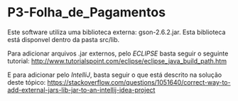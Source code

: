 # P3-Folha_de_Pagamentos

Este software utiliza uma biblioteca externa: gson-2.6.2.jar.
Esta biblioteca está disponvel dentro da pasta src/lib.

Para adicionar arquivos .jar externos, pelo *ECLIPSE* basta seguir o seguinte tutorial: http://www.tutorialspoint.com/eclipse/eclipse_java_build_path.htm

E para adicionar pelo *IntelliJ*, basta seguir o que está descrito na solução deste tópico: https://stackoverflow.com/questions/1051640/correct-way-to-add-external-jars-lib-jar-to-an-intellij-idea-project
